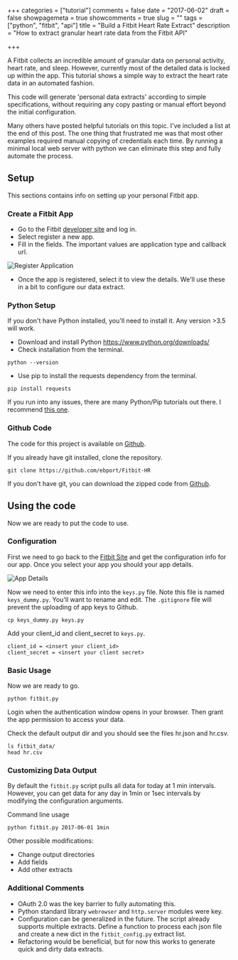 +++
categories = ["tutorial"]
comments = false
date = "2017-06-02"
draft = false
showpagemeta = true
showcomments = true
slug = ""
tags = ["python", "fitbit", "api"]
title = "Build a Fitbit Heart Rate Extract"
description = "How to extract granular heart rate data from the Fitbit API"

+++

A Fitbit collects an incredible amount of granular data on personal activity, heart rate, and sleep. However, currently most of the detailed data is locked up within the app. This tutorial shows a simple way to extract the heart rate data in an automated fashion.

This code will generate 'personal data extracts' according to simple specifications, without requiring any copy pasting or manual effort beyond the initial configuration.

Many others have posted helpful tutorials on this topic. I've included a list at the end of this post. The one thing that frustrated me was that most other examples required manual copying of credentials each time. By running a minimal local web server with python we can eliminate this step and fully automate the process.

## Setup
This sections contains info on setting up your personal Fitbit app.

### Create a Fitbit App

* Go to the Fitbit [developer site](https://dev.fitbit.com/apps/) and log in.
* Select register a new app.
* Fill in the fields. The important values are application type and callback url.

![Register Application](/img/FitbitRegister.png)

* Once the app is registered, select it to view the details. We'll use these in a bit to configure our data extract.

### Python Setup
If you don't have Python installed, you'll need to install it. Any version >3.5 will work.

* Download and install Python https://www.python.org/downloads/
* Check installation from the terminal.

```
python --version
```
* Use pip to install the requests dependency from the terminal.

```
pip install requests
```

If you run into any issues, there are many Python/Pip tutorials out there. I recommend [this one](http://python-guide-pt-br.readthedocs.io/en/latest/starting/installation/).

### Github Code
The code for this project is available on [Github](https://github.com/ebport/Fitbit-HR).

If you already have git installed, clone the repository.

```
git clone https://github.com/ebport/Fitbit-HR
```

If you don't have git, you can download the zipped code from [Github](https://github.com/ebport/Fitbit-HR).

## Using the code
Now we are ready to put the code to use.

### Configuration
First we need to go back to the [Fitbit Site](https://dev.fitbit.com/apps) and get the configuration info for our app. Once you select your app you should your app details.

![App Details](/img/FitbitAppDetails.png)

Now we need to enter this info into the `keys.py` file. Note this file is named `keys_dummy.py`. You'll want to rename and edit. The `.gitignore` file will prevent the uploading of app keys to Github.

```
cp keys_dummy.py keys.py
```
Add your client_id and client_secret to `keys.py`.

```
client_id = <insert your client_id>
client_secret = <insert your client secret>
```

### Basic Usage
Now we are ready to go.

```
python fitbit.py
```

Login when the authentication window opens in your browser. Then grant the app permission to access your data.
<insert image>

Check the default output dir and you should see the files hr.json and hr.csv.
```
ls fitbit_data/
head hr.csv
```

### Customizing Data Output
By default the `fitbit.py` script pulls all data for today at 1 min intervals. However, you can get data for any day in 1min or 1sec intervals by modifying the configuration arguments.

Command line usage

```
python fitbit.py 2017-06-01 1min
```

Other possible modifications:

* Change output directories
* Add fields
* Add other extracts

### Additional Comments

* OAuth 2.0 was the key barrier to fully automating this.
* Python standard library `webrowser` and `http.server` modules were key.
* Configuration can be generalized in the future. The script already supports multiple extracts. Define a function to process each json file and create a new dict in the `fitbit_config.py` extract list.
* Refactoring would be beneficial, but for now this works to generate quick and dirty data extracts.

